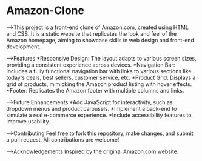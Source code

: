 # Amazon-Clone
-->This project is a front-end clone of Amazon.com, created using HTML and CSS. It is a static website that 
replicates the look and feel of the Amazon homepage, aiming to showcase skills in web design and front-end development.

-->Features
*Responsive Design: The layout adapts to various screen sizes, providing a consistent experience across devices.
*Navigation Bar: Includes a fully functional navigation bar with links to various sections like today's deals, best sellers, customer service, etc.
*Product Grid: Displays a grid of products, mimicking the Amazon product listing with hover effects.
*Footer: Replicates the Amazon footer with multiple columns and links.

-->Future Enhancements
*Add JavaScript for interactivity, such as dropdown menus and product carousels.
*Implement a back-end to simulate a real e-commerce experience.
*Include accessibility features to improve usability.

-->Contributing
Feel free to fork this repository, make changes, and submit a pull request. All contributions are welcome!

-->Acknowledgements
Inspired by the original Amazon.com website.
